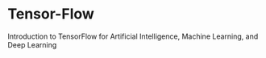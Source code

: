 # Tensor-Flow
Introduction to TensorFlow for Artificial Intelligence, Machine Learning, and Deep Learning
